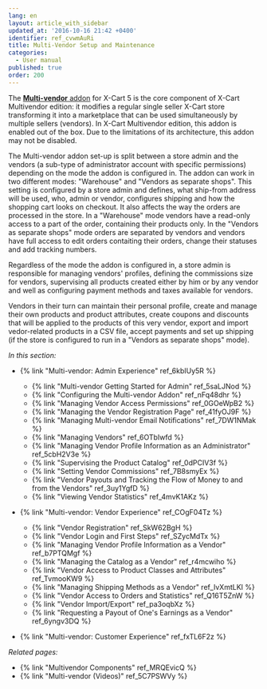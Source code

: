```yaml
---
lang: en
layout: article_with_sidebar
updated_at: '2016-10-16 21:42 +0400'
identifier: ref_cvwmAuRi
title: Multi-Vendor Setup and Maintenance
categories:
  - User manual
published: true
order: 200
---
```

The [**Multi-vendor** addon](https://market.x-cart.com/addons/suppliers-multivendors.html "Multi-Vendor") for X-Cart 5 is the core component of X-Cart Multivendor edition: it modifies a regular single seller X-Cart store transforming it into a marketplace that can be used simultaneously by multiple sellers (vendors). In X-Cart Multivendor edition, this addon is enabled out of the box. Due to the limitations of its architecture, this addon may not be disabled.

The Multi-vendor addon set-up is split between a store admin and the vendors (a sub-type of administrator account with specific permissions) depending on the mode the addon is configured in. The addon can work in two different modes: "Warehouse" and "Vendors as separate shops". This setting is configured by a store admin and defines, what ship-from address will be used, who, admin or vendor, configures shipping and how the shopping cart looks on checkout. It also affects the way the orders are processed in the store. In a "Warehouse" mode vendors have a read-only access to a part of the order, containing their products only. In the "Vendors as separate shops" mode orders are separated by vendors and vendors have full access to edit orders contaiting their orders, change their statuses and add tracking numbers.

Regardless of the mode the addon is configured in, a store admin is responsible for managing vendors' profiles, defining the commissions size for vendors, supervising all products created either by him or by any vendor and well as configuring payment methods and taxes available for vendors.

Vendors in their turn can maintain their personal profile, create and manage their own products and product attributes, create coupons and discounts that will be applied to the products of this very vendor, export and import vedor-related products in a CSV file, accept payments and set up shipping (if the store is configured to run in a "Vendors as separate shops" mode).

_In this section:_

*   {% link "Multi-vendor: Admin Experience" ref_6kbIUy5R %}
    *   {% link "Multi-vendor Getting Started for Admin" ref_5saLJNod %}
    *   {% link "Configuring the Multi-vendor Addon" ref_nFq48dhr %}
    *   {% link "Managing Vendor Access Permissions" ref_0GOeWpB2 %}
    *   {% link "Managing the Vendor Registration Page" ref_41fyOJ9F %}
    *   {% link "Managing Multi-vendor Email Notifications" ref_7DW1NMak %}
    *   {% link "Managing Vendors" ref_6OTbIwfd %}
    *   {% link "Managing Vendor Profile Information as an Administrator" ref_5cbH2V3e %}
    *   {% link "Supervising the Product Catalog" ref_0dPCIV3f %}
    *   {% link "Setting Vendor Commissions" ref_7B8smyEx %}
    *   {% link "Vendor Payouts and Tracking the Flow of Money to and from the Vendors" ref_3uy1YgfD %}
    *   {% link "Viewing Vendor Statistics" ref_4mvK1AKz %}

*   {% link "Multi-vendor: Vendor Experience" ref_COgF04Tz %}
    *   {% link "Vendor Registration" ref_SkW62BgH %}
    *   {% link "Vendor Login and First Steps" ref_SZycMdTx %}
    *   {% link "Managing Vendor Profile Information as a Vendor" ref_b7PTQMgf %}
    *   {% link "Managing the Catalog as a Vendor" ref_r4mcwiho %}
    *   {% link "Vendor Access to Product Classes and Attributes" ref_TvmooKW9 %}
    *   {% link "Managing Shipping Methods as a Vendor" ref_IvXmtLKI %}
    *   {% link "Vendor Access to Orders and Statistics" ref_Q16T5ZnW %}
    *   {% link "Vendor Import/Export" ref_pa3oqbXz %}
    *   {% link "Requesting a Payout of One's Earnings as a Vendor" ref_6yngv3DQ %}

*   {% link "Multi-vendor: Customer Experience" ref_fxTL6F2z %}

_Related pages:_

*   {% link "Multivendor Components" ref_MRQEvicQ %}
*   {% link "Multi-vendor (Videos)" ref_5C7PSWVy %}
